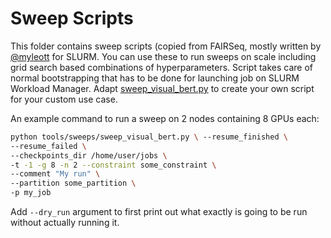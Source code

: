 # Sweep Scripts

This folder contains sweep scripts (copied from FAIRSeq, mostly written by [@myleott](https://github.com/myleott) for SLURM. You can use these to run sweeps on scale including grid search based combinations of hyperparameters. Script takes care of normal bootstrapping that has to be done for launching job on SLURM Workload Manager. Adapt [sweep_visual_bert.py](./sweep_visual_bert.py) to create your own script for your custom use case.

An example command to run a sweep on 2 nodes containing 8 GPUs each:

```sh
python tools/sweeps/sweep_visual_bert.py \ --resume_finished \
--resume_failed \
--checkpoints_dir /home/user/jobs \
-t -1 -g 8 -n 2 --constraint some_constraint \
--comment "My run" \
--partition some_partition \
-p my_job
```

Add `--dry_run` argument to first print out what exactly is going to be run without actually running it.
